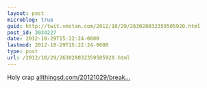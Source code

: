 ```yaml
---
layout: post
microblog: true
guid: http://twit.vmstan.com/2012/10/29/263028032359505920.html
post_id: 3034227
date: 2012-10-29T15:22:24-0600
lastmod: 2012-10-29T15:22:24-0600
type: post
url: /2012/10/29/263028032359505920.html
---
```

Holy crap <a href="http://allthingsd.com/20121029/breaking-scott-forstall-out-at-apple-along-with-retail-head/?mod=atdtweet">allthingsd.com/20121029/break…</a>
